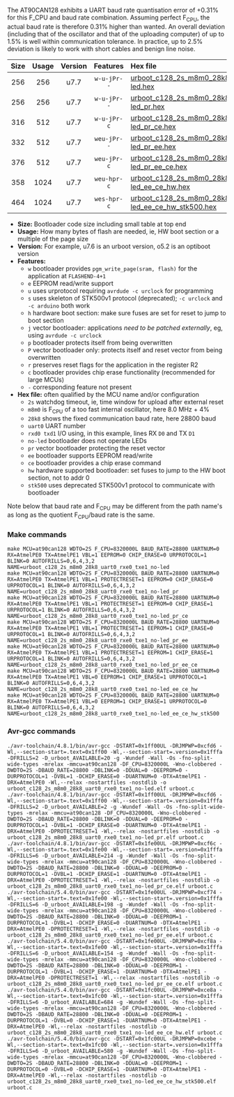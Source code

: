 The AT90CAN128 exhibits a UART baud rate quantisation error of +0.31% for this F_CPU and baud rate combination. Assuming perfect F<sub>CPU</sub>, the actual baud rate is therefore 0.31% higher than wanted. An overall deviation (including that of the oscillator and that of the uploading computer) of up to 1.5% is well within communication tolerance. In practice, up to 2.5% deviation is likely to work with short cables and benign line noise.

|Size|Usage|Version|Features|Hex file|
|:-:|:-:|:-:|:-:|:--|
|256|256|u7.7|`w-u-jPr--`|[urboot_c128_2s_m8m0_28k8_uart0_rxe0_txe1_no-led.hex](https://raw.githubusercontent.com/stefanrueger/urboot.hex/main/mcus/at90can128/watchdog_2_s/internal_oscillator%2B4%25/%2B8m000000_hz/%2B%2B28k8_baud/uart0_rxe0_txe1/no-led/urboot_c128_2s_m8m0_28k8_uart0_rxe0_txe1_no-led.hex)|
|256|256|u7.7|`w-u-jPr--`|[urboot_c128_2s_m8m0_28k8_uart0_rxe0_txe1_no-led_pr.hex](https://raw.githubusercontent.com/stefanrueger/urboot.hex/main/mcus/at90can128/watchdog_2_s/internal_oscillator%2B4%25/%2B8m000000_hz/%2B%2B28k8_baud/uart0_rxe0_txe1/no-led/urboot_c128_2s_m8m0_28k8_uart0_rxe0_txe1_no-led_pr.hex)|
|316|512|u7.7|`w-u-jPr-c`|[urboot_c128_2s_m8m0_28k8_uart0_rxe0_txe1_no-led_pr_ce.hex](https://raw.githubusercontent.com/stefanrueger/urboot.hex/main/mcus/at90can128/watchdog_2_s/internal_oscillator%2B4%25/%2B8m000000_hz/%2B%2B28k8_baud/uart0_rxe0_txe1/no-led/urboot_c128_2s_m8m0_28k8_uart0_rxe0_txe1_no-led_pr_ce.hex)|
|332|512|u7.7|`weu-jPr--`|[urboot_c128_2s_m8m0_28k8_uart0_rxe0_txe1_no-led_pr_ee.hex](https://raw.githubusercontent.com/stefanrueger/urboot.hex/main/mcus/at90can128/watchdog_2_s/internal_oscillator%2B4%25/%2B8m000000_hz/%2B%2B28k8_baud/uart0_rxe0_txe1/no-led/urboot_c128_2s_m8m0_28k8_uart0_rxe0_txe1_no-led_pr_ee.hex)|
|376|512|u7.7|`weu-jPr-c`|[urboot_c128_2s_m8m0_28k8_uart0_rxe0_txe1_no-led_pr_ee_ce.hex](https://raw.githubusercontent.com/stefanrueger/urboot.hex/main/mcus/at90can128/watchdog_2_s/internal_oscillator%2B4%25/%2B8m000000_hz/%2B%2B28k8_baud/uart0_rxe0_txe1/no-led/urboot_c128_2s_m8m0_28k8_uart0_rxe0_txe1_no-led_pr_ee_ce.hex)|
|358|1024|u7.7|`weu-hpr-c`|[urboot_c128_2s_m8m0_28k8_uart0_rxe0_txe1_no-led_ee_ce_hw.hex](https://raw.githubusercontent.com/stefanrueger/urboot.hex/main/mcus/at90can128/watchdog_2_s/internal_oscillator%2B4%25/%2B8m000000_hz/%2B%2B28k8_baud/uart0_rxe0_txe1/no-led/urboot_c128_2s_m8m0_28k8_uart0_rxe0_txe1_no-led_ee_ce_hw.hex)|
|464|1024|u7.7|`wes-hpr-c`|[urboot_c128_2s_m8m0_28k8_uart0_rxe0_txe1_no-led_ee_ce_hw_stk500.hex](https://raw.githubusercontent.com/stefanrueger/urboot.hex/main/mcus/at90can128/watchdog_2_s/internal_oscillator%2B4%25/%2B8m000000_hz/%2B%2B28k8_baud/uart0_rxe0_txe1/no-led/urboot_c128_2s_m8m0_28k8_uart0_rxe0_txe1_no-led_ee_ce_hw_stk500.hex)|

- **Size:** Bootloader code size including small table at top end
- **Usage:** How many bytes of flash are needed, ie, HW boot section or a multiple of the page size
- **Version:** For example, u7.6 is an urboot version, o5.2 is an optiboot version
- **Features:**
  + `w` bootloader provides `pgm_write_page(sram, flash)` for the application at `FLASHEND-4+1`
  + `e` EEPROM read/write support
  + `u` uses urprotocol requiring `avrdude -c urclock` for programming
  + `s` uses skeleton of STK500v1 protocol (deprecated); `-c urclock` and `-c arduino` both work
  + `h` hardware boot section: make sure fuses are set for reset to jump to boot section
  + `j` vector bootloader: applications *need to be patched externally*, eg, using `avrdude -c urclock`
  + `p` bootloader protects itself from being overwritten
  + `P` vector bootloader only: protects itself and reset vector from being overwritten
  + `r` preserves reset flags for the application in the register R2
  + `c` bootloader provides chip erase functionality (recommended for large MCUs)
  + `-` corresponding feature not present
- **Hex file:** often qualified by the MCU name and/or configuration
  + `2s` watchdog timeout, ie, time window for upload after external reset
  + `m8m0` is F<sub>CPU</sub> of a too fast internal oscillator, here 8.0 MHz + 4%
  + `28k8` shows the fixed communication baud rate, here 28800 baud
  + `uart0` UART number
  + `rxd0 txd1` I/O using, in this example, lines RX `D0` and TX `D1`
  + `no-led` bootloader does not operate LEDs
  + `pr` vector bootloader protecting the reset vector
  + `ee` bootloader supports EEPROM read/write
  + `ce` bootloader provides a chip erase command
  + `hw` hardware supported bootloader: set fuses to jump to the HW boot section, not to addr 0
  + `stk500` uses deprecated STK500v1 protocol to communicate with bootloader


Note below that baud rate and F<sub>CPU</sub> may be different from the path name's as long as the quotient F<sub>CPU</sub>/baud rate is the same.

### Make commands
```
make MCU=at90can128 WDTO=2S F_CPU=8320000L BAUD_RATE=28800 UARTNUM=0 RX=AtmelPE0 TX=AtmelPE1 VBL=1 EEPROM=0 CHIP_ERASE=0 URPROTOCOL=1 BLINK=0 AUTOFRILLS=0,6,4,3,2 NAME=urboot_c128_2s_m8m0_28k8_uart0_rxe0_txe1_no-led
make MCU=at90can128 WDTO=2S F_CPU=8320000L BAUD_RATE=28800 UARTNUM=0 RX=AtmelPE0 TX=AtmelPE1 VBL=1 PROTECTRESET=1 EEPROM=0 CHIP_ERASE=0 URPROTOCOL=1 BLINK=0 AUTOFRILLS=0,6,4,3,2 NAME=urboot_c128_2s_m8m0_28k8_uart0_rxe0_txe1_no-led_pr
make MCU=at90can128 WDTO=2S F_CPU=8320000L BAUD_RATE=28800 UARTNUM=0 RX=AtmelPE0 TX=AtmelPE1 VBL=1 PROTECTRESET=1 EEPROM=0 CHIP_ERASE=1 URPROTOCOL=1 BLINK=0 AUTOFRILLS=0,6,4,3,2 NAME=urboot_c128_2s_m8m0_28k8_uart0_rxe0_txe1_no-led_pr_ce
make MCU=at90can128 WDTO=2S F_CPU=8320000L BAUD_RATE=28800 UARTNUM=0 RX=AtmelPE0 TX=AtmelPE1 VBL=1 PROTECTRESET=1 EEPROM=1 CHIP_ERASE=0 URPROTOCOL=1 BLINK=0 AUTOFRILLS=0,6,4,3,2 NAME=urboot_c128_2s_m8m0_28k8_uart0_rxe0_txe1_no-led_pr_ee
make MCU=at90can128 WDTO=2S F_CPU=8320000L BAUD_RATE=28800 UARTNUM=0 RX=AtmelPE0 TX=AtmelPE1 VBL=1 PROTECTRESET=1 EEPROM=1 CHIP_ERASE=1 URPROTOCOL=1 BLINK=0 AUTOFRILLS=0,6,4,3,2 NAME=urboot_c128_2s_m8m0_28k8_uart0_rxe0_txe1_no-led_pr_ee_ce
make MCU=at90can128 WDTO=2S F_CPU=8320000L BAUD_RATE=28800 UARTNUM=0 RX=AtmelPE0 TX=AtmelPE1 VBL=0 EEPROM=1 CHIP_ERASE=1 URPROTOCOL=1 BLINK=0 AUTOFRILLS=0,6,4,3,2 NAME=urboot_c128_2s_m8m0_28k8_uart0_rxe0_txe1_no-led_ee_ce_hw
make MCU=at90can128 WDTO=2S F_CPU=8320000L BAUD_RATE=28800 UARTNUM=0 RX=AtmelPE0 TX=AtmelPE1 VBL=0 EEPROM=1 CHIP_ERASE=1 URPROTOCOL=0 BLINK=0 AUTOFRILLS=0,6,4,3,2 NAME=urboot_c128_2s_m8m0_28k8_uart0_rxe0_txe1_no-led_ee_ce_hw_stk500
```

### Avr-gcc commands
```
./avr-toolchain/4.8.1/bin/avr-gcc -DSTART=0x1ff00UL -DRJMPWP=0xcfd6 -Wl,--section-start=.text=0x1ff00 -Wl,--section-start=.version=0x1fffa -DFRILLS=2 -D_urboot_AVAILABLE=20 -g -Wundef -Wall -Os -fno-split-wide-types -mrelax -mmcu=at90can128 -DF_CPU=8320000L -Wno-clobbered -DWDTO=2S -DBAUD_RATE=28800 -DBLINK=0 -DDUAL=0 -DEEPROM=0 -DURPROTOCOL=1 -DVBL=1 -DCHIP_ERASE=0 -DUARTNUM=0 -DTX=AtmelPE1 -DRX=AtmelPE0 -Wl,--relax -nostartfiles -nostdlib -o urboot_c128_2s_m8m0_28k8_uart0_rxe0_txe1_no-led.elf urboot.c
./avr-toolchain/4.8.1/bin/avr-gcc -DSTART=0x1ff00UL -DRJMPWP=0xcfd6 -Wl,--section-start=.text=0x1ff00 -Wl,--section-start=.version=0x1fffa -DFRILLS=2 -D_urboot_AVAILABLE=2 -g -Wundef -Wall -Os -fno-split-wide-types -mrelax -mmcu=at90can128 -DF_CPU=8320000L -Wno-clobbered -DWDTO=2S -DBAUD_RATE=28800 -DBLINK=0 -DDUAL=0 -DEEPROM=0 -DURPROTOCOL=1 -DVBL=1 -DCHIP_ERASE=0 -DUARTNUM=0 -DTX=AtmelPE1 -DRX=AtmelPE0 -DPROTECTRESET=1 -Wl,--relax -nostartfiles -nostdlib -o urboot_c128_2s_m8m0_28k8_uart0_rxe0_txe1_no-led_pr.elf urboot.c
./avr-toolchain/4.8.1/bin/avr-gcc -DSTART=0x1fe00UL -DRJMPWP=0xcf6c -Wl,--section-start=.text=0x1fe00 -Wl,--section-start=.version=0x1fffa -DFRILLS=6 -D_urboot_AVAILABLE=214 -g -Wundef -Wall -Os -fno-split-wide-types -mrelax -mmcu=at90can128 -DF_CPU=8320000L -Wno-clobbered -DWDTO=2S -DBAUD_RATE=28800 -DBLINK=0 -DDUAL=0 -DEEPROM=0 -DURPROTOCOL=1 -DVBL=1 -DCHIP_ERASE=1 -DUARTNUM=0 -DTX=AtmelPE1 -DRX=AtmelPE0 -DPROTECTRESET=1 -Wl,--relax -nostartfiles -nostdlib -o urboot_c128_2s_m8m0_28k8_uart0_rxe0_txe1_no-led_pr_ce.elf urboot.c
./avr-toolchain/5.4.0/bin/avr-gcc -DSTART=0x1fe00UL -DRJMPWP=0xcf74 -Wl,--section-start=.text=0x1fe00 -Wl,--section-start=.version=0x1fffa -DFRILLS=6 -D_urboot_AVAILABLE=198 -g -Wundef -Wall -Os -fno-split-wide-types -mrelax -mmcu=at90can128 -DF_CPU=8320000L -Wno-clobbered -DWDTO=2S -DBAUD_RATE=28800 -DBLINK=0 -DDUAL=0 -DEEPROM=1 -DURPROTOCOL=1 -DVBL=1 -DCHIP_ERASE=0 -DUARTNUM=0 -DTX=AtmelPE1 -DRX=AtmelPE0 -DPROTECTRESET=1 -Wl,--relax -nostartfiles -nostdlib -o urboot_c128_2s_m8m0_28k8_uart0_rxe0_txe1_no-led_pr_ee.elf urboot.c
./avr-toolchain/5.4.0/bin/avr-gcc -DSTART=0x1fe00UL -DRJMPWP=0xcf8a -Wl,--section-start=.text=0x1fe00 -Wl,--section-start=.version=0x1fffa -DFRILLS=6 -D_urboot_AVAILABLE=154 -g -Wundef -Wall -Os -fno-split-wide-types -mrelax -mmcu=at90can128 -DF_CPU=8320000L -Wno-clobbered -DWDTO=2S -DBAUD_RATE=28800 -DBLINK=0 -DDUAL=0 -DEEPROM=1 -DURPROTOCOL=1 -DVBL=1 -DCHIP_ERASE=1 -DUARTNUM=0 -DTX=AtmelPE1 -DRX=AtmelPE0 -DPROTECTRESET=1 -Wl,--relax -nostartfiles -nostdlib -o urboot_c128_2s_m8m0_28k8_uart0_rxe0_txe1_no-led_pr_ee_ce.elf urboot.c
./avr-toolchain/5.4.0/bin/avr-gcc -DSTART=0x1fc00UL -DRJMPWP=0xce8a -Wl,--section-start=.text=0x1fc00 -Wl,--section-start=.version=0x1fffa -DFRILLS=6 -D_urboot_AVAILABLE=684 -g -Wundef -Wall -Os -fno-split-wide-types -mrelax -mmcu=at90can128 -DF_CPU=8320000L -Wno-clobbered -DWDTO=2S -DBAUD_RATE=28800 -DBLINK=0 -DDUAL=0 -DEEPROM=1 -DURPROTOCOL=1 -DVBL=0 -DCHIP_ERASE=1 -DUARTNUM=0 -DTX=AtmelPE1 -DRX=AtmelPE0 -Wl,--relax -nostartfiles -nostdlib -o urboot_c128_2s_m8m0_28k8_uart0_rxe0_txe1_no-led_ee_ce_hw.elf urboot.c
./avr-toolchain/5.4.0/bin/avr-gcc -DSTART=0x1fc00UL -DRJMPWP=0xcebe -Wl,--section-start=.text=0x1fc00 -Wl,--section-start=.version=0x1fffa -DFRILLS=6 -D_urboot_AVAILABLE=580 -g -Wundef -Wall -Os -fno-split-wide-types -mrelax -mmcu=at90can128 -DF_CPU=8320000L -Wno-clobbered -DWDTO=2S -DBAUD_RATE=28800 -DBLINK=0 -DDUAL=0 -DEEPROM=1 -DURPROTOCOL=0 -DVBL=0 -DCHIP_ERASE=1 -DUARTNUM=0 -DTX=AtmelPE1 -DRX=AtmelPE0 -Wl,--relax -nostartfiles -nostdlib -o urboot_c128_2s_m8m0_28k8_uart0_rxe0_txe1_no-led_ee_ce_hw_stk500.elf urboot.c
```

